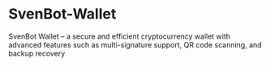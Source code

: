 # SvenBot-Wallet
SvenBot Wallet – a secure and efficient cryptocurrency wallet with advanced features such as multi-signature support, QR code scanning, and backup recovery
